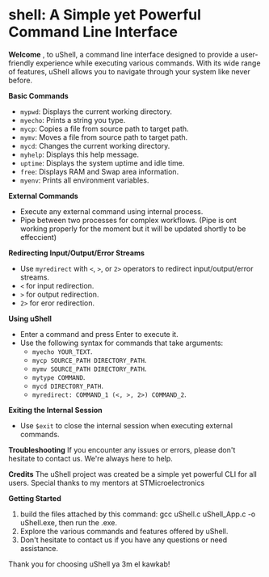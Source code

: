 # shell: A Simple yet Powerful Command Line Interface

**Welcome**
,
to uShell, a command line interface designed to provide a user-friendly experience while executing various commands. With its wide range of features, uShell allows you to navigate through your system like never before.

**Basic Commands**

* `mypwd`: Displays the current working directory.
* `myecho`: Prints a string you type.
* `mycp`: Copies a file from source path to target path.
* `mymv`: Moves a file from source path to target path.
* `mycd`: Changes the current working directory.
* `myhelp`: Displays this help message.
* `uptime`: Displays the system uptime and idle time.
* `free`: Displays RAM and Swap area information.
* `myenv`: Prints all environment variables.

**External Commands**

* Execute any external command using internal process.
* Pipe between two processes for complex workflows. (Pipe is ont working properly for the moment but it will be updated shortly to be effeccient)

**Redirecting Input/Output/Error Streams**

* Use `myredirect` with `<`, `>`, or `2>` operators to redirect input/output/error streams.
* `<` for input redirection.
* `>` for output redirection.
* `2>` for eror redirection.

**Using uShell**

* Enter a command and press  Enter to execute it.
* Use the following syntax for commands that take arguments:
	+ `myecho YOUR_TEXT`.
	+ `mycp SOURCE_PATH DIRECTORY_PATH`.
	+ `mymv SOURCE_PATH DIRECTORY_PATH`.
	+ `mytype COMMAND`.
	+ `mycd DIRECTORY_PATH`.
	+ `myredirect: COMMAND_1 (<, >, 2>) COMMAND_2`.

**Exiting the Internal Session**

* Use `$exit` to close the internal session when executing external commands.

**Troubleshooting**
If you encounter any issues or errors, please don't hesitate to contact us. We're always here to help.

**Credits**
The uShell project was created be a simple yet powerful CLI for all users. Special thanks to my mentors at STMicroelectronics

**Getting Started**

1. build the files attached by this command: gcc uShell.c uShell_App.c -o uShell.exe, then run the .exe.
2. Explore the various commands and features offered by uShell.
3. Don't hesitate to contact us if you have any questions or need assistance.

Thank you for choosing uShell ya 3m el kawkab!
